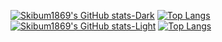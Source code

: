 [![Skibum1869's GitHub stats-Dark](https://github-readme-stats.vercel.app/api?username=skibum1869&show=prs_merged,prs_merged_percentage&show_icons=true&theme=dark#gh-dark-mode-only)](https://github.com/skibum1869/github-readme-stats#gh-dark-mode-only) [![Top Langs](https://github-readme-stats.vercel.app/api/top-langs/?username=skibum1869&langs_count=10&theme=dark#gh-dark-mode-only)](https://github.com/skibum1869/github-readme-stats#gh-dark-mode-only)
[![Skibum1869's GitHub stats-Light](https://github-readme-stats.vercel.app/api?username=skibum1869&show=prs_merged,prs_merged_percentage&show_icons=true&theme=default#gh-light-mode-only)](https://github.com/skibum1869/github-readme-stats#gh-light-mode-only) [![Top Langs](https://github-readme-stats.vercel.app/api/top-langs/?username=skibum1869&langs_count=10&theme=default#gh-light-mode-only)](https://github.com/skibum1869/github-readme-stats#gh-light-mode-only)


<!--
**skibum1869/skibum1869** is a ✨ _special_ ✨ repository because its `README.md` (this file) appears on your GitHub profile.

Here are some ideas to get you started:

- 🔭 I’m currently working on ...
- 🌱 I’m currently learning ...
- 👯 I’m looking to collaborate on ...
- 🤔 I’m looking for help with ...
- 💬 Ask me about ...
- 📫 How to reach me: ...
- 😄 Pronouns: ...
- ⚡ Fun fact: ...
-->
